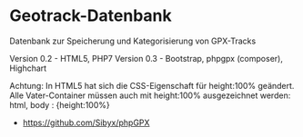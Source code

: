 Geotrack-Datenbank
==================

Datenbank zur Speicherung und Kategorisierung von GPX-Tracks

Version 0.2 - HTML5, PHP7
Version 0.3 - Bootstrap, phpgpx (composer), Highchart

Achtung: In HTML5 hat sich die CSS-Eigenschaft für height:100% geändert.
Alle Vater-Container müssen auch mit height:100% ausgezeichnet werden:
html, body : {height:100%}



* https://github.com/Sibyx/phpGPX
